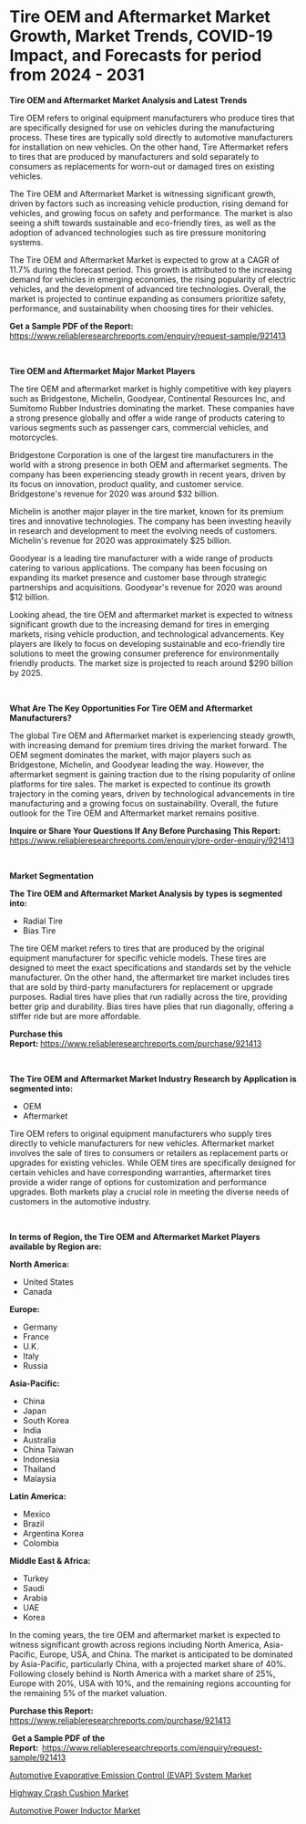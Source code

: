 <p><h1>Tire OEM and Aftermarket Market Growth, Market Trends, COVID-19 Impact, and Forecasts for period from 2024 - 2031</h1></p><p><strong>Tire OEM and Aftermarket Market Analysis and Latest Trends</strong></p>
<p><p>Tire OEM refers to original equipment manufacturers who produce tires that are specifically designed for use on vehicles during the manufacturing process. These tires are typically sold directly to automotive manufacturers for installation on new vehicles. On the other hand, Tire Aftermarket refers to tires that are produced by manufacturers and sold separately to consumers as replacements for worn-out or damaged tires on existing vehicles.</p><p>The Tire OEM and Aftermarket Market is witnessing significant growth, driven by factors such as increasing vehicle production, rising demand for vehicles, and growing focus on safety and performance. The market is also seeing a shift towards sustainable and eco-friendly tires, as well as the adoption of advanced technologies such as tire pressure monitoring systems.</p><p>The Tire OEM and Aftermarket Market is expected to grow at a CAGR of 11.7% during the forecast period. This growth is attributed to the increasing demand for vehicles in emerging economies, the rising popularity of electric vehicles, and the development of advanced tire technologies. Overall, the market is projected to continue expanding as consumers prioritize safety, performance, and sustainability when choosing tires for their vehicles.</p></p>
<p><strong>Get a Sample PDF of the Report:&nbsp;</strong> <a href="https://www.reliableresearchreports.com/enquiry/request-sample/921413">https://www.reliableresearchreports.com/enquiry/request-sample/921413</a></p>
<p>&nbsp;</p>
<p><strong>Tire OEM and Aftermarket Major Market Players</strong></p>
<p><p>The tire OEM and aftermarket market is highly competitive with key players such as Bridgestone, Michelin, Goodyear, Continental Resources Inc, and Sumitomo Rubber Industries dominating the market. These companies have a strong presence globally and offer a wide range of products catering to various segments such as passenger cars, commercial vehicles, and motorcycles.</p><p>Bridgestone Corporation is one of the largest tire manufacturers in the world with a strong presence in both OEM and aftermarket segments. The company has been experiencing steady growth in recent years, driven by its focus on innovation, product quality, and customer service. Bridgestone's revenue for 2020 was around $32 billion.</p><p>Michelin is another major player in the tire market, known for its premium tires and innovative technologies. The company has been investing heavily in research and development to meet the evolving needs of customers. Michelin's revenue for 2020 was approximately $25 billion.</p><p>Goodyear is a leading tire manufacturer with a wide range of products catering to various applications. The company has been focusing on expanding its market presence and customer base through strategic partnerships and acquisitions. Goodyear's revenue for 2020 was around $12 billion.</p><p>Looking ahead, the tire OEM and aftermarket market is expected to witness significant growth due to the increasing demand for tires in emerging markets, rising vehicle production, and technological advancements. Key players are likely to focus on developing sustainable and eco-friendly tire solutions to meet the growing consumer preference for environmentally friendly products. The market size is projected to reach around $290 billion by 2025.</p></p>
<p>&nbsp;</p>
<p><strong>What Are The Key Opportunities For Tire OEM and Aftermarket Manufacturers?</strong></p>
<p><p>The global Tire OEM and Aftermarket market is experiencing steady growth, with increasing demand for premium tires driving the market forward. The OEM segment dominates the market, with major players such as Bridgestone, Michelin, and Goodyear leading the way. However, the aftermarket segment is gaining traction due to the rising popularity of online platforms for tire sales. The market is expected to continue its growth trajectory in the coming years, driven by technological advancements in tire manufacturing and a growing focus on sustainability. Overall, the future outlook for the Tire OEM and Aftermarket market remains positive.</p></p>
<p><strong>Inquire or Share Your Questions If Any Before Purchasing This Report:</strong> <a href="https://www.reliableresearchreports.com/enquiry/pre-order-enquiry/921413">https://www.reliableresearchreports.com/enquiry/pre-order-enquiry/921413</a></p>
<p>&nbsp;</p>
<p><strong>Market Segmentation</strong></p>
<p><strong>The Tire OEM and Aftermarket Market Analysis by types is segmented into:</strong></p>
<p><ul><li>Radial Tire</li><li>Bias Tire</li></ul></p>
<p><p>The tire OEM market refers to tires that are produced by the original equipment manufacturer for specific vehicle models. These tires are designed to meet the exact specifications and standards set by the vehicle manufacturer. On the other hand, the aftermarket tire market includes tires that are sold by third-party manufacturers for replacement or upgrade purposes. Radial tires have plies that run radially across the tire, providing better grip and durability. Bias tires have plies that run diagonally, offering a stiffer ride but are more affordable.</p></p>
<p><strong>Purchase this Report:&nbsp;</strong><a href="https://www.reliableresearchreports.com/purchase/921413">https://www.reliableresearchreports.com/purchase/921413</a></p>
<p>&nbsp;</p>
<p><strong>The Tire OEM and Aftermarket Market Industry Research by Application is segmented into:</strong></p>
<p><ul><li>OEM</li><li>Aftermarket</li></ul></p>
<p><p>Tire OEM refers to original equipment manufacturers who supply tires directly to vehicle manufacturers for new vehicles. Aftermarket market involves the sale of tires to consumers or retailers as replacement parts or upgrades for existing vehicles. While OEM tires are specifically designed for certain vehicles and have corresponding warranties, aftermarket tires provide a wider range of options for customization and performance upgrades. Both markets play a crucial role in meeting the diverse needs of customers in the automotive industry.</p></p>
<p>&nbsp;</p>
<p><strong>In terms of Region, the Tire OEM and Aftermarket Market Players available by Region are:</strong></p>
<p>
    <p> <strong> North America: </strong>
        <ul>
            <li>United States</li>
            <li>Canada</li>
        </ul>
        </p> 
    <p> <strong> Europe: </strong>
        <ul>
            <li>Germany</li>
            <li>France</li>
            <li>U.K.</li>
            <li>Italy</li>
            <li>Russia</li>
        </ul>
        </p> 
    <p> <strong> Asia-Pacific: </strong>
        <ul>
            <li>China</li>
            <li>Japan</li>
            <li>South Korea</li>
            <li>India</li>
            <li>Australia</li>
            <li>China Taiwan</li>
            <li>Indonesia</li>
            <li>Thailand</li>
            <li>Malaysia</li>
        </ul>
        </p> 
    <p> <strong> Latin America: </strong>
        <ul>
            <li>Mexico</li>
            <li>Brazil</li>
            <li>Argentina Korea</li>
            <li>Colombia</li>
        </ul>
        </p> 
    <p> <strong> Middle East & Africa: </strong>
        <ul>
            <li>Turkey</li>
            <li>Saudi</li>
            <li>Arabia</li>
            <li>UAE</li>
            <li>Korea</li>
        </ul>
    </p>
    </p>
<p><p>In the coming years, the tire OEM and aftermarket market is expected to witness significant growth across regions including North America, Asia-Pacific, Europe, USA, and China. The market is anticipated to be dominated by Asia-Pacific, particularly China, with a projected market share of 40%. Following closely behind is North America with a market share of 25%, Europe with 20%, USA with 10%, and the remaining regions accounting for the remaining 5% of the market valuation.</p></p>
<p><strong>Purchase this Report: </strong><a href="https://www.reliableresearchreports.com/purchase/921413">https://www.reliableresearchreports.com/purchase/921413</a></p>
<p>&nbsp;<strong>Get a Sample PDF of the Report:&nbsp;&nbsp;</strong><a href="https://www.reliableresearchreports.com/enquiry/request-sample/921413">https://www.reliableresearchreports.com/enquiry/request-sample/921413</a></p>
<p><strong></strong></p>
<p><p><a href="https://github.com/lataunyatinikmelvin59ilbd0dv/Market-Research-Report-List-1/blob/main/automotive-evaporative-emission-control-evap-system-market.md">Automotive Evaporative Emission Control (EVAP) System Market</a></p><p><a href="https://github.com/arionmp/Market-Research-Report-List-2/blob/main/highway-crash-cushion-market.md">Highway Crash Cushion Market</a></p><p><a href="https://github.com/pgtimber/Market-Research-Report-List-1/blob/main/automotive-power-inductor-market.md">Automotive Power Inductor Market</a></p></p>